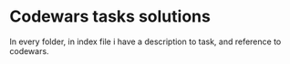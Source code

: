 # Codewars tasks solutions
In every folder, in index file i have a description to task, and reference to codewars.
